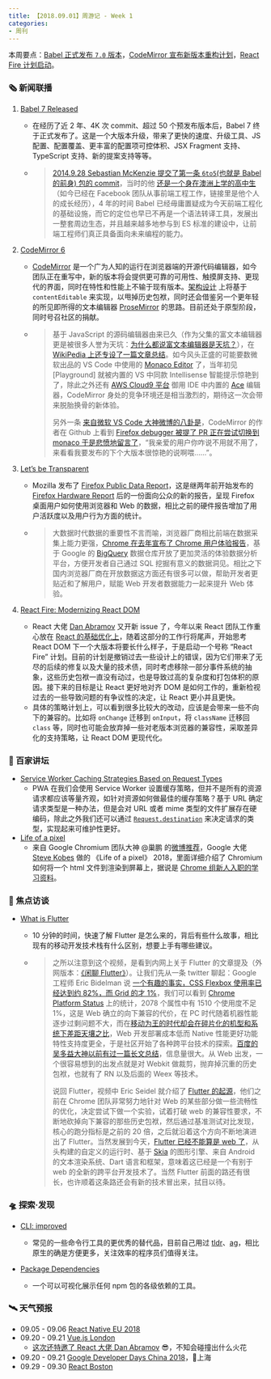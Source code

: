 ```yaml
---
title: 【2018.09.01】周游记 - Week 1
categories: 
- 周刊
---
```


本周要点：[Babel 正式发布 `7.0` 版本](https://babeljs.io/blog/2018/08/27/7.0.0)，[CodeMirror 宣布新版本重构计划](https://codemirror.net/6/)，[React Fire 计划启动](https://github.com/facebook/react/issues/13525)。

### 🗞 新闻联播

1. [Babel 7 Released](https://babeljs.io/blog/2018/08/27/7.0.0)

    - 在经历了近 2 年、4K 次 commit、超过 50 个预发布版本后，Babel 7 终于正式发布了。这是一个大版本升级，带来了更快的速度、升级工具、JS 配置、配置覆盖、更丰富的配置项可控体积、JSX Fragment 支持、TypeScript 支持、新的提案支持等等。
    - > [2014.9.28 Sebastian McKenzie 提交了第一条 `6to5`(也就是 Babel 的前身) 包的 commit](https://github.com/babel/babel/commit/c97696c224d718d96848df9e1577f337b45464be)，当时的他 [还是一个身在澳洲上学的高中生](https://medium.com/@sebmck/2015-in-review-51ac7035e272)（如今已经在 Facebook 团队从事前端工程工作，链接里是他个人的成长经历），4 年的时间 Babel 已经毋庸置疑成为今天前端工程化的基础设施，而它的定位也早已不再是一个语法转译工具，发展出一整套周边生态，并且越来越多地参与到 ES 标准的建设中，让前端工程师们真正具备面向未来编程的能力。
2. [CodeMirror 6](https://codemirror.net/6/)

    - [CodeMirror](https://codemirror.net/) 是一个广为人知的运行在浏览器端的开源代码编辑器，如今团队正在重写中，新的版本将会提供更可靠的可用性、触摸屏支持、更现代的界面，同时在特性和性能上不输于现有版本。[架构设计](https://codemirror.net/6/design.html) 上将基于 `contentEditable` 来实现，以甩掉历史包袱，同时还会借鉴另一个更年轻的所见即所得的文本编辑器 [ProseMirror](https://prosemirror.net/) 的思路。目前还处于原型阶段，同时号召社区的捐献。
    - > 基于 JavaScript 的源码编辑器由来已久（作为父集的富文本编辑器更是被很多人誉为天坑：[为什么都说富文本编辑器是天坑？](https://www.zhihu.com/question/38699645)），在 [WikiPedia 上还专设了一篇文章总结](https://en.wikipedia.org/wiki/Comparison_of_JavaScript-based_source_code_editors)。如今风头正盛的可能要数微软出品的 VS Code 中使用的 [Monaco Editor](https://microsoft.github.io/monaco-editor/index.html) 了，当年初见 [Playground] 就被内置的 VS 中同款 Intellisense 智能提示惊艳到了，除此之外还有 [AWS Cloud9 平台](https://aws.amazon.com/cn/cloud9/?origin=c9io) 御用 IDE 中内置的 [Ace](https://ace.c9.io/) 编辑器，CodeMirror 身处的竞争环境还是相当激烈的，期待这一次会带来脱胎换骨的新体验。
      >
      > 另外一条 [来自微软 VS Code 大神微博的八卦是](https://weibo.com/1765815372/GxizGAWAs?from=page_1005051765815372_profile&wvr=6&mod=weibotime&type=comment)，CodeMirror 的作者在 Github 上看到 [Firefox debugger 被提了 PR 正在尝试切换到 monaco 于是悲愤地留言了](https://github.com/devtools-html/debugger.html/pull/6906#issuecomment-417569581)，“我亲爱的用户你咋说不用就不用了，来看看我要发布的下个大版本很惊艳的说啊喂……”。

3. [Let’s be Transparent](https://blog.mozilla.org/blog/2018/08/28/lets-be-transparent/)

   - Mozilla 发布了 [Firefox Public Data Report](https://data.firefox.com/)，这是继两年前开始发布的 [Firefox Hardware Report](https://hardware.metrics.mozilla.com/) 后的一份面向公众的新的报告，呈现 Firefox 桌面用户如何使用浏览器和 Web 的数据，相比之前的硬件报告增加了用户活跃度以及用户行为方面的统计。

   - > 大数据时代数据的重要性不言而喻，浏览器厂商相比前端在数据采集上能力更强，[Chrome 在去年宣布了 Chrome 用户体验报告](https://developers.google.com/web/updates/2017/12/crux)，基于 Google 的 [BigQuery](https://cloud.google.com/bigquery/) 数据仓库开放了更加灵活的体验数据分析平台，方便开发者自己通过 SQL 挖掘有意义的数据洞见。相比之下国内浏览器厂商在开放数据这方面还有很多可以做，帮助开发者更贴近和了解用户，赋能 Web 开发者数据能力一起来提升 Web 体验。

4. [React Fire: Modernizing React DOM](https://github.com/facebook/react/issues/13525)
   - React 大佬 [Dan Abramov](https://github.com/gaearon) 又开新 issue 了，今年以来 React 团队工作重心放在 [React 的基础优化上](https://reactjs.org/blog/2018/03/01/sneak-peek-beyond-react-16.html)，随着这部分的工作行将尾声，开始思考 React DOM 下一个大版本将要长什么样子，于是启动一个号称 “React Fire” 计划。目前的计划是撤销过去一些设计上的错误，因为它们带来了无尽的后续的修复以及大量的技术债，同时考虑移除一部分事件系统的抽象，这些历史包袱一直没有动过，也是导致过高的复杂度和打包体积的原因。接下来的目标是让 React 更好地对齐 DOM 是如何工作的，重新检视过去的一些导致问题的有争议性的决定，让 React 更小并且更快。
   - 具体的策略计划上，可以看到很多比较大的改动，应该是会带来一些不向下的兼容的。比如将 `onChange` 迁移到 `onInput`，将 `className` 迁移回 `class` 等，同时也可能会放弃掉一些对老版本浏览器的兼容性，采取差异化的支持策略，让 React DOM 更现代化。

### 📖 百家讲坛

- [Service Worker Caching Strategies Based on Request Types](https://medium.com/dev-channel/service-worker-caching-strategies-based-on-request-types-57411dd7652c)
  - PWA 在我们会使用 Service Worker 设置缓存策略，但并不是所有的资源请求都应该等量齐观，如针对资源如何做最佳的缓存策略？基于 URL 确定请求类型是一种办法，但是会对 URL 或者 mime 类型的文件扩展存在硬编码，除此之外我们还可以通过 [`Request.destination`](https://fetch.spec.whatwg.org/#concept-request-destination) 来决定请求的类型，实现起来可维护性更好。
- [Life of a pixel](https://drive.google.com/file/d/1Ky59m-F79ULs4ydMbD4Mp1dBXvs_eDes/view)
  - 来自 Google Chromium 团队大神 @巢鹏 的[微博推荐](https://weibo.com/chaojianpeng?is_all=1)，Google 大佬 [Steve Kobes](https://ca.linkedin.com/in/steve-kobes-9b77915) 做的 《Life of a pixel》 2018，里面详细介绍了 Chromium 如何将一个 html 文件到渲染到屏幕上，据说是 [Chrome 组新人入职的学习资料](https://weibo.com/1649383554/Gx3LFgzKO)。

### 🎤 焦点访谈

- [What is Flutter](https://www.youtube.com/watch?v=h7HOt3Jb1Ts)

  - 10 分钟的时间，快速了解 Flutter 是怎么来的，背后有些什么故事，相比现有的移动开发技术栈有什么区别，想要上手有哪些建议。

  - > 之所以注意到这个视频，是看到内网上关于 Flutter 的文章提及（外网版本：[《闲聊 Flutter》](http://blog.cnbang.net/tech/3605/)）。让我们先从一条 twitter 聊起：Google 工程师 Eric Bidelman 说 [一个有趣的事实，CSS Flexbox 使用率已经达到约 82%，而 Grid 的才 1%](https://twitter.com/ebidel/status/1034874571747291136)，我们可以看到 [Chrome Platform Status](https://www.chromestatus.com/metrics/feature/popularity) 上的统计，2078 个属性中有 1510 个使用度不足 1%，这是 Web 确立的向下兼容的代价，在 PC 时代随着机器性能逐步过剩问题不大，而在[移动为王的时代却会在碎片化的机型和系统下差距天壤之比](https://medium.com/dev-channel/the-cost-of-javascript-84009f51e99e)，Web 开发部署成本低而 Native 性能更好功能特性支持度更全，于是社区开始了各种跨平台技术的探索。[百度的吴多益大神以前有过一篇长文总结](http://fex.baidu.com/blog/2015/05/cross-mobile/)，信息量很大。从 Web 出发，一个很容易想到的出发点就是对 Webkit 做裁剪，抛弃掉沉重的历史包袱，也就有了 RN 以及后面的 Weex 等技术。
    >
    > 说回 Flutter，视频中 Eric Seidel 就介绍了 [Flutter 的起源](https://youtu.be/h7HOt3Jb1Ts?t=78)，他们之前在 Chrome 团队非常努力地针对 Web 的某些部分做一些流畅性的优化，决定尝试下做一个实验，试着打破 web 的兼容性要求，不断地砍掉向下兼容的那些历史包袱，然后通过基准测试对比发现，核心的跑分指标是之前的 20 倍，之后就沿着这个方向不断地演进出了 Flutter。当然发展到今天，[Flutter 已经不能算是 web 了](https://youtu.be/h7HOt3Jb1Ts?t=308)，从头构建的自定义的运行时、基于 [Skia](https://skia.org/index_zh) 的图形引擎、来自 Android 的文本渲染系统、Dart 语言和框架，意味着这已经是一个有别于 web 的全新的跨平台开发技术了。当然 Flutter 前面的路还有很长，也许顺着这条路还会有新的技术冒出来，拭目以待。

### 🛸 探索·发现

- [CLI: improved](https://remysharp.com/2018/08/23/cli-improved)
  - 常见的一些命令行工具的更优秀的替代品，目前自己用过 [tldr](https://tldr.sh/)、[ag](https://github.com/ggreer/the_silver_searcher)，相比原生的确是方便更多，关注效率的程序员们值得关注。

- [Package Dependencies](https://beta.observablehq.com/@mbostock/package-dependencies)
  - 一个可以可视化展示任何 npm 包的各级依赖的工具。

### 🛰 天气预报

- 09.05 - 09.06  [React Native EU 2018](https://react-native.eu/)
- 09.20 - 09.21  [Vue.js London](https://vuejs.london/)
  - [这次还特邀了 React 大佬 Dan Abramov](https://twitter.com/vue_london/status/1034791602194141187?s=19) 😎，不知会碰撞出什么火花
- 09.20 - 09.21  [Google Developer Days China 2018](https://www.google.cn/events/developerdays2018/)，📍上海
- 09.29 - 09.30  [React Boston](http://www.reactboston.com/)

